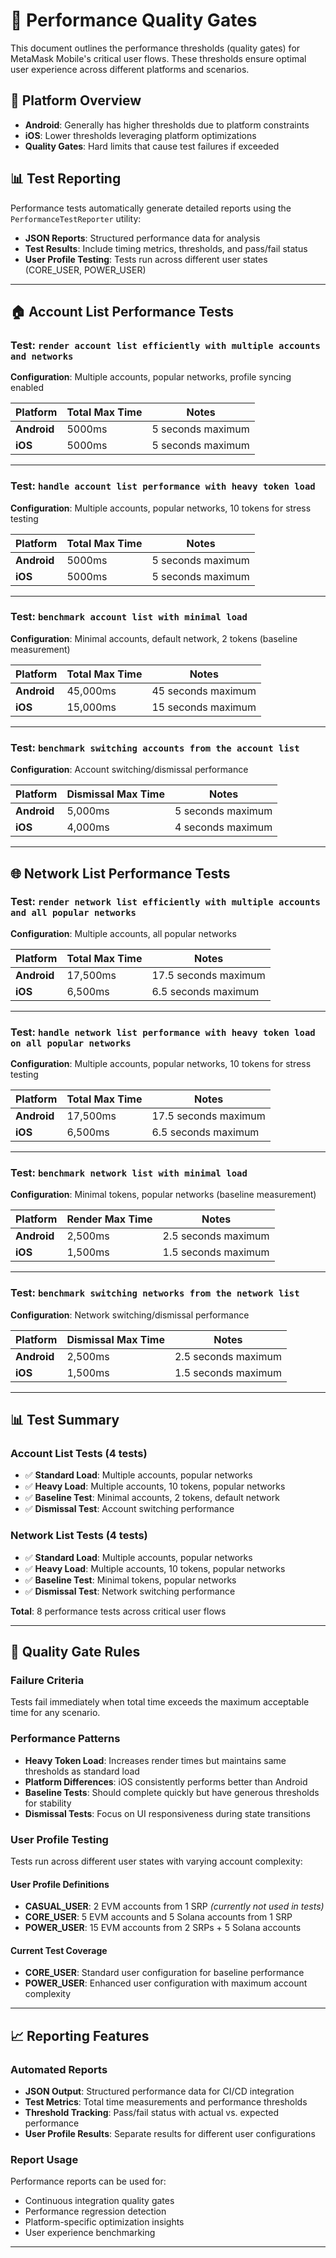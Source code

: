 # 🎯 Performance Quality Gates

This document outlines the performance thresholds (quality gates) for MetaMask Mobile's critical user flows. These thresholds ensure optimal user experience across different platforms and scenarios.

## 📱 Platform Overview

- **Android**: Generally has higher thresholds due to platform constraints
- **iOS**: Lower thresholds leveraging platform optimizations
- **Quality Gates**: Hard limits that cause test failures if exceeded

## 📊 Test Reporting

Performance tests automatically generate detailed reports using the `PerformanceTestReporter` utility:

- **JSON Reports**: Structured performance data for analysis
- **Test Results**: Include timing metrics, thresholds, and pass/fail status
- **User Profile Testing**: Tests run across different user states (CORE_USER, POWER_USER)

---

## 🏠 Account List Performance Tests

### Test: `render account list efficiently with multiple accounts and networks`

**Configuration**: Multiple accounts, popular networks, profile syncing enabled

| Platform    | Total Max Time | Notes             |
| ----------- | -------------- | ----------------- |
| **Android** | 5000ms         | 5 seconds maximum |
| **iOS**     | 5000ms         | 5 seconds maximum |

---

### Test: `handle account list performance with heavy token load`

**Configuration**: Multiple accounts, popular networks, 10 tokens for stress testing

| Platform    | Total Max Time | Notes             |
| ----------- | -------------- | ----------------- |
| **Android** | 5000ms         | 5 seconds maximum |
| **iOS**     | 5000ms         | 5 seconds maximum |

---

### Test: `benchmark account list with minimal load`

**Configuration**: Minimal accounts, default network, 2 tokens (baseline measurement)

| Platform    | Total Max Time | Notes              |
| ----------- | -------------- | ------------------ |
| **Android** | 45,000ms       | 45 seconds maximum |
| **iOS**     | 15,000ms       | 15 seconds maximum |

---

### Test: `benchmark switching accounts from the account list`

**Configuration**: Account switching/dismissal performance

| Platform    | Dismissal Max Time | Notes             |
| ----------- | ------------------ | ----------------- |
| **Android** | 5,000ms            | 5 seconds maximum |
| **iOS**     | 4,000ms            | 4 seconds maximum |

---

## 🌐 Network List Performance Tests

### Test: `render network list efficiently with multiple accounts and all popular networks`

**Configuration**: Multiple accounts, all popular networks

| Platform    | Total Max Time | Notes                |
| ----------- | -------------- | -------------------- |
| **Android** | 17,500ms       | 17.5 seconds maximum |
| **iOS**     | 6,500ms        | 6.5 seconds maximum  |

---

### Test: `handle network list performance with heavy token load on all popular networks`

**Configuration**: Multiple accounts, popular networks, 10 tokens for stress testing

| Platform    | Total Max Time | Notes                |
| ----------- | -------------- | -------------------- |
| **Android** | 17,500ms       | 17.5 seconds maximum |
| **iOS**     | 6,500ms        | 6.5 seconds maximum  |

---

### Test: `benchmark network list with minimal load`

**Configuration**: Minimal tokens, popular networks (baseline measurement)

| Platform    | Render Max Time | Notes               |
| ----------- | --------------- | ------------------- |
| **Android** | 2,500ms         | 2.5 seconds maximum |
| **iOS**     | 1,500ms         | 1.5 seconds maximum |

---

### Test: `benchmark switching networks from the network list`

**Configuration**: Network switching/dismissal performance

| Platform    | Dismissal Max Time | Notes               |
| ----------- | ------------------ | ------------------- |
| **Android** | 2,500ms            | 2.5 seconds maximum |
| **iOS**     | 1,500ms            | 1.5 seconds maximum |

---

## 📊 Test Summary

### Account List Tests (4 tests)

- ✅ **Standard Load**: Multiple accounts, popular networks
- ✅ **Heavy Load**: Multiple accounts, 10 tokens, popular networks
- ✅ **Baseline Test**: Minimal accounts, 2 tokens, default network
- ✅ **Dismissal Test**: Account switching performance

### Network List Tests (4 tests)

- ✅ **Standard Load**: Multiple accounts, popular networks
- ✅ **Heavy Load**: Multiple accounts, 10 tokens, popular networks
- ✅ **Baseline Test**: Minimal tokens, popular networks
- ✅ **Dismissal Test**: Network switching performance

**Total**: 8 performance tests across critical user flows

---

## 🚨 Quality Gate Rules

### Failure Criteria

Tests fail immediately when total time exceeds the maximum acceptable time for any scenario.

### Performance Patterns

- **Heavy Token Load**: Increases render times but maintains same thresholds as standard load
- **Platform Differences**: iOS consistently performs better than Android
- **Baseline Tests**: Should complete quickly but have generous thresholds for stability
- **Dismissal Tests**: Focus on UI responsiveness during state transitions

### User Profile Testing

Tests run across different user states with varying account complexity:

#### User Profile Definitions

- **CASUAL_USER**: 2 EVM accounts from 1 SRP _(currently not used in tests)_
- **CORE_USER**: 5 EVM accounts and 5 Solana accounts from 1 SRP
- **POWER_USER**: 15 EVM accounts from 2 SRPs + 5 Solana accounts

#### Current Test Coverage

- **CORE_USER**: Standard user configuration for baseline performance
- **POWER_USER**: Enhanced user configuration with maximum account complexity

---

## 📈 Reporting Features

### Automated Reports

- **JSON Output**: Structured performance data for CI/CD integration
- **Test Metrics**: Total time measurements and performance thresholds
- **Threshold Tracking**: Pass/fail status with actual vs. expected performance
- **User Profile Results**: Separate results for different user configurations

### Report Usage

Performance reports can be used for:

- Continuous integration quality gates
- Performance regression detection
- Platform-specific optimization insights
- User experience benchmarking

---
